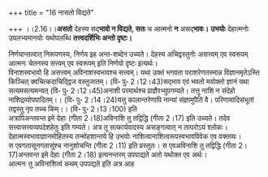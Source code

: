 +++
title = "16 नासतो विद्यते"

+++
।।2.16।।**असतो** देहस्य सद्**भावो न विद्यते, सतः** च आत्मनो **न** असद्**भावः।** **उभयोः** देहात्मनोः उपलभ्यमानयोः यथोपलब्धि
**तत्त्वदर्शिभिः अन्तो दृष्टः।**

निर्णयान्तत्वात् निरूपणस्य, निर्णय इह अन्त-शब्देन उच्यते। देहस्य
अचिद्वस्तुनोः असत्त्वम् एव स्वरूपम् आत्मनः चेतनस्य सत्त्वम् एव स्वरूपम्
इति निर्णयो दृष्टः इत्यर्थः।  
विनाशस्वभावो हि असत्त्वम् अविनाशस्वभावश्च सत्त्वम्। यथा उक्तं भगवता
पराशरेणतस्मान्न विज्ञानमृतेऽस्ति किञ्चित् क्वचित्कदाचिद्द्विज
वस्तुजातम्। (वि॰ पु॰ 2।12।43)सद्भाव एवं भवतो मयोक्तो ज्ञानं यथा
सत्यमसत्यमन्यत् (वि॰ पु॰ 2।12।45)अनाशी परमार्थश्च प्राज्ञैरभ्युपगम्यते।
तत्तु नाशि न संदेहो नाशिद्रव्योपपादितम्।। (वि॰ पु॰ 2।14।24)यत्तु
कालान्तरेणापि नान्यां संज्ञामुपैति वै। परिणामादिसंभूतां तद्वस्तु नृप
तच्च किम्।। (वि॰ पु॰ 2।13।100) इति  
अत्रापिअन्तवन्त इमे देहाः (गीता 2।18)अविनाशि तु तद्विद्धि (गीता 2।17)
इति उच्यते। तदेव सत्त्वासत्त्वव्यपदेशहेतुः इति गम्यते। अत्र तु
सत्कार्यवादस्य असङ्गत्वात् न तत्परोऽयं श्लोकः।
देहात्मस्वभावाज्ञानमोहितस्य तन्मोहशान्तये हि उभयोः
नाशित्वानाशित्वरूपस्वभावविवेक एव वक्तव्यः।  
स एवगतासूनगतासूंश्च नानुशोचन्ति (गीता 2।11) इति प्रस्तुतः। स एवअविनाशि
तु तद्विद्धि (गीता 2।17)अन्तवन्त इमे देहाः (गीता 2।18) इत्यनन्तरम्
उपपाद्यते अतो यथोक्त एव अर्थः।  
आत्मनः तु अविनाशित्वं कथम् उपपद्यते इति अत्र आह
